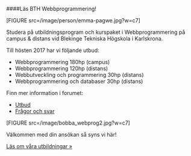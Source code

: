 ####Läs BTH Webbprogrammering!

<!-- <img src="/image/grill.jpeg?w=c7" alt="">
Den traditionella höstgrillen för nya, befintliga och utgångna studenter på programmen WIP, SE, ISE, DSV går snart av stapeln igen.

<a href="http://dbwebb.se/t/2624">Läs mer och anmäl dig</a>, om du lyckas hitta till anmälningsformuläret...<br><br>

<h4>Utbilda dig till webbprogrammerare vid BTH!</h4>
-->

[FIGURE src=/image/person/emma-pagwe.jpg?w=c7]

Studera på utbildningsprogram och kurspaket i Webbprogrammering på campus & distans vid Blekinge Tekniska Högskola i Karlskrona.

Till hösten 2017 har vi följande utbud:

* Webbprogrammering 180hp (campus)
* Webbprogrammering 120hp (distans)
* Webbutveckling och programmering 30hp (distans)
* Webbprogrammering och databaser 30hp (distans)

Finn mer information i forumet:

* [Utbud](t/5830)
* [Frågor och svar](t/6119)

[FIGURE src=/image/bobba_webprog2.jpg?w=c7]

Välkommen med din ansökan så syns vi här!

[Läs om våra utbildningar »](utbildning)


<!--
<h4>Lär dig databaser och webb</h4>

**Lär dig** själv - och hjälp andra lära sig - **databaser**, **webbprogrammering** och **webbutveckling**.

**dbwebb** är en lärande community och fokus är <abbr title='Hypertext Markup Language'>HTML</abbr>, <abbr title='Cascading Style Sheets'>CSS</abbr>, <abbr title='Javascript är ett skriptspråk som ofta används i webbsammanhang'>JavaScript</abbr>, <abbr title='Rekursiv akronym för PHP: Hypertext Preprocessor'>PHP</abbr> och databaser med <abbr title='Structured Query Language'>SQL</abbr> i Unix-miljö och resten som krävs för att bygga webbplatser och webbapplikationer.

Så vad vill du göra?

* [Jobba med högskolekurserna]([BASEURL]kurser)
* [Kika på utbildningsutbudet]([BASEURL]utbildning)

Eller bara titta runt lite? 

Hur som haver - välkommen är du i vilket fall som helst.

/Mikael
-->
